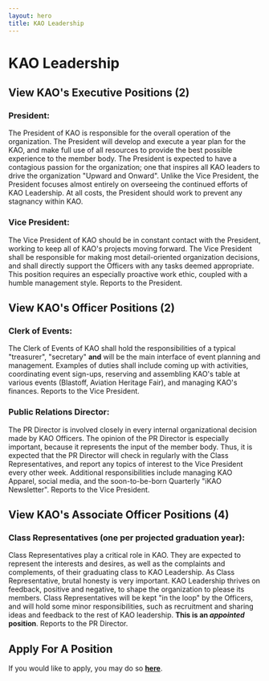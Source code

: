 ```yaml
---
layout: hero
title: KAO Leadership
---
```

# KAO Leadership

View KAO's Executive Positions (2)
-

### President:

The President of KAO is responsible for the overall operation of the organization. The President will develop and execute a year plan for the KAO, and make full use of all resources to provide the best possible experience to the member body. The President is expected to have a contagious passion for the organization; one that inspires all KAO leaders to drive the organization "Upward and Onward". Unlike the Vice President, the President focuses almost entirely on overseeing the continued efforts of KAO Leadership. At all costs, the President should work to prevent any stagnancy within KAO.

### Vice President:

The Vice President of KAO should be in constant contact with the President, working to keep all of KAO's projects moving forward. The Vice President shall be responsible for making most detail-oriented organization decisions, and shall directly support the Officers with any tasks deemed appropriate. This position requires an especially proactive work ethic, coupled with a humble management style. Reports to the President.




View KAO's Officer Positions (2)
-

### Clerk of Events:

The Clerk of Events of KAO shall hold the responsibilities of a typical "treasurer", "secretary" **and** will be the main interface of event planning and management. Examples of duties shall include coming up with activities, coordinating event sign-ups, reserving and assembling KAO's table at various events (Blastoff, Aviation Heritage Fair), and managing KAO's finances. Reports to the Vice President.

### Public Relations Director:

The PR Director is involved closely in every internal organizational decision made by KAO Officers. The opinion of the PR Director is especially important, because it represents the input of the member body. Thus, it is expected that the PR Director will check in regularly with the Class Representatives, and report any topics of interest to the Vice President every other week. Additional responsibilities include managing KAO Apparel, social media, and the soon-to-be-born Quarterly "iKAO Newsletter". Reports to the Vice President.




View KAO's Associate Officer Positions (4)
-

### Class Representatives (one per projected graduation year):

Class Representatives play a critical role in KAO. They are expected to represent the interests and desires, as well as the complaints and complements, of their graduating class to KAO Leadership. As Class Representative, brutal honesty is very important. KAO Leadership thrives on feedback, positive and negative, to shape the organization to please its members. Class Representatives will be kept "in the loop" by the Officers, and will hold some minor responsibilities, such as recruitment and sharing ideas and feedback to the rest of KAO leadership. __This is an _appointed_ position__. Reports to the PR Director.




Apply For A Position
-
If you would like to apply, you may do so [__here__](http://www.kentstateatc.org/voting/2014-officers).
